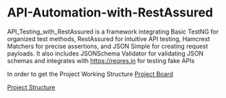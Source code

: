 # API-Automation-with-RestAssured
API_Testing_with_RestAssured is a framework integrating Basic TestNG for organized test methods, RestAssured for intuitive API testing, Hamcrest Matchers for precise assertions, and JSON Simple for creating request payloads. It also includes JSONSchema Validator for validating JSON schemas and integrates with https://reqres.in for testing fake APIs

In order to get the Project Working Structure [Project Board](https://miro.com/welcomeonboard/ZDVrcFdQRUpnb1BCWWtCOHhXRkxzdnBISnRTdjBta0diNjlGc2RlSzF5ZzJ2cW14Y1oyc1VpY01xQkpYSFpLV3wzNDU4NzY0NTg2OTI0Njg5NjMwfDI=?share_link_id=334578387971)

[Project Structure](https://github.com/Indranilsen09/API-Automation-with-RestAssured/assets/126322554/3d92b354-190a-4d58-9ab6-2258f8f6ebb5)

